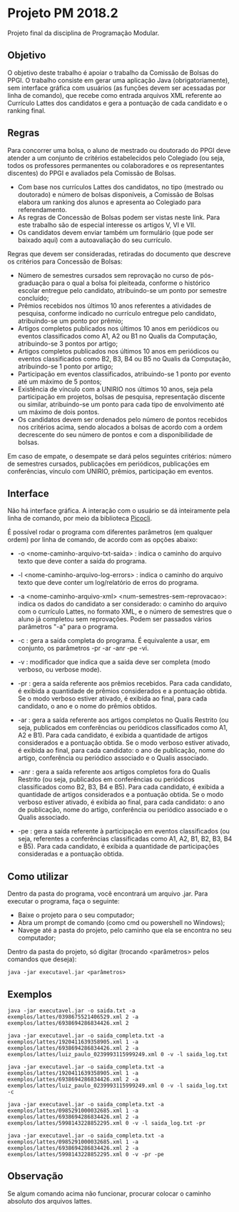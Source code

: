 
# Projeto PM 2018.2
Projeto final da disciplina de Programação Modular.

## Objetivo
O objetivo deste trabalho é apoiar o trabalho da Comissão de Bolsas do PPGI. O trabalho consiste em gerar uma aplicação Java (obrigatoriamente), sem interface gráfica com usuários (as funções devem ser acessadas por linha de comando), que recebe como entrada arquivos XML referente ao Currículo Lattes dos candidatos e gera a pontuação de cada candidato e o ranking final.

## Regras
Para concorrer uma bolsa, o aluno de mestrado ou doutorado do PPGI deve atender a um conjunto de critérios estabelecidos pelo Colegiado (ou seja, todos os professores permanentes ou colaboradores e os representantes discentes) do PPGI e avaliados pela Comissão de Bolsas.

* Com base nos currículos Lattes dos candidatos, no tipo (mestrado ou doutorado) e número de bolsas disponíveis, a Comissão de Bolsas elabora um ranking dos alunos e apresenta ao Colegiado para referendamento.
* As regras de Concessão de Bolsas podem ser vistas neste link. Para este trabalho são de especial interesse os artigos V, VI e VII.
* Os candidatos devem enviar também um formulário (que pode ser baixado aqui) com a autoavaliação do seu currículo.

Regras que devem ser consideradas, retiradas do documento que descreve os critérios para Concessão de Bolsas:

* Número de semestres cursados sem reprovação no curso de pós-graduação para o qual a bolsa foi pleiteada, conforme o histórico escolar entregue pelo candidato, atribuindo-se um ponto por semestre concluído;
* Prêmios recebidos nos últimos 10 anos referentes a atividades de pesquisa, conforme indicado no currículo entregue pelo candidato, atribuindo-se um ponto por prêmio;
* Artigos completos publicados nos últimos 10 anos em periódicos ou eventos classificados como A1, A2 ou B1 no Qualis da Computação, atribuindo-se 3 pontos por artigo;    
* Artigos completos publicados nos últimos 10 anos em periódicos ou eventos classificados como B2, B3, B4 ou B5 no Qualis da Computação, atribuindo-se 1 ponto por artigo;
* Participação em eventos classificados, atribuindo-se 1 ponto por evento até um máximo de 5 pontos;
* Existência de vínculo com a UNIRIO nos últimos 10 anos, seja pela participação em projetos, bolsas de pesquisa, representação discente ou similar, atribuindo-se um ponto para cada tipo de envolvimento até um máximo de dois pontos.
* Os candidatos devem ser ordenados pelo número de pontos recebidos nos critérios acima, sendo alocados a bolsas de acordo com a ordem decrescente do seu número de pontos e com a disponibilidade de bolsas.

Em caso de empate, o desempate se dará pelos seguintes critérios: número de semestres cursados, publicações em periódicos, publicações em conferências, vínculo com UNIRIO, prêmios, participação em eventos.

## Interface

Não há interface gráfica. A interação com o usuário se dá inteiramente pela linha de comando, por meio da biblioteca [Picocli](https://github.com/remkop/picocli).

É possível rodar o programa com diferentes parâmetros (em qualquer ordem) por linha de comando, de acordo com as opções abaixo:

-   -o <nome-caminho-arquivo-txt-saida\> : indica o caminho do arquivo texto que deve conter a saída do programa.

-   -l <nome-caminho-arquivo-log-errors\> : indica o caminho do arquivo texto que deve conter um log/relatório de erros do programa.

-   -a <nome-caminho-arquivo-xml\> <num-semestres-sem-reprovacao\>: indica os dados do candidato a ser considerado: o caminho do arquivo com o currículo Lattes, no formato XML, e o número de semestres que o aluno já completou sem reprovações. Podem ser passados vários parâmetros "-a" para o programa.

-   -c : gera a saída completa do programa. É equivalente a usar, em conjunto, os parâmetros -pr -ar -anr -pe -vi.

-   -v : modificador que indica que a saída deve ser completa (modo verboso, ou verbose mode).

-   -pr : gera a saída referente aos prêmios recebidos. Para cada candidato, é exibida a quantidade de prêmios considerados e a pontuação obtida. Se o modo verboso estiver ativado, é exibida ao final, para cada candidato, o ano e o nome do prêmios obtidos.

-   -ar : gera a saída referente aos artigos completos no Qualis Restrito (ou seja, publicados em conferências ou periódicos classificados como A1, A2 e B1). Para cada candidato, é exibida a quantidade de artigos considerados e a pontuação obtida. Se o modo verboso estiver ativado, é exibida ao final, para cada candidato: o ano de publicação, nome do artigo, conferência ou periódico associado e o Qualis associado.

-   -anr : gera a saída referente aos artigos completos fora do Qualis Restrito (ou seja, publicados em conferências ou periódicos classificados como B2, B3, B4 e B5). Para cada candidato, é exibida a quantidade de artigos considerados e a pontuação obtida. Se o modo verboso estiver ativado, é exibida ao final, para cada candidato: o ano de publicação, nome do artigo, conferência ou periódico associado e o Qualis associado.

-   -pe : gera a saída referente à participação em eventos classificados (ou seja, referentes a conferências classificadas como A1, A2, B1, B2, B3, B4 e B5). Para cada candidato, é exibida a quantidade de participações consideradas e a pontuação obtida.

## Como utilizar

Dentro da pasta do programa, você encontrará um arquivo .jar. Para executar o programa, faça o seguinte:

- Baixe o projeto para o seu computador;
- Abra um prompt de comando (como cmd ou powershell no Windows);
- Navege até a pasta do projeto, pelo caminho que ela se encontra no seu computador;

Dentro da pasta do projeto, só digitar (trocando <parâmetros> pelos comandos que deseja):

~~~~
java -jar executavel.jar <parâmetros>
~~~~

## Exemplos 

~~~~
java -jar executavel.jar -o saida.txt -a exemplos/lattes/0398675521406529.xml 2 -a exemplos/lattes/6938694286834426.xml 2

java -jar executavel.jar -o saida_completa.txt -a exemplos/lattes/1920411639358905.xml 1 -a exemplos/lattes/6938694286834426.xml 2 -a exemplos/lattes/luiz_paulo_0239993115999249.xml 0 -v -l saida_log.txt

java -jar executavel.jar -o saida_completa.txt -a exemplos/lattes/1920411639358905.xml 1 -a exemplos/lattes/6938694286834426.xml 2 -a exemplos/lattes/luiz_paulo_0239993115999249.xml 0 -v -l saida_log.txt -c

java -jar executavel.jar -o saida_completa.txt -a exemplos/lattes/0985291000032685.xml 1 -a exemplos/lattes/6938694286834426.xml 2 -a exemplos/lattes/5998143228852295.xml 0 -v -l saida_log.txt -pr 

java -jar executavel.jar -o saida_completa.txt -a exemplos/lattes/0985291000032685.xml 1 -a exemplos/lattes/6938694286834426.xml 2 -a exemplos/lattes/5998143228852295.xml 0 -v -pr -pe 
~~~~

## Observação

Se algum comando acima não funcionar, procurar colocar o caminho absoluto dos arquivos lattes.
